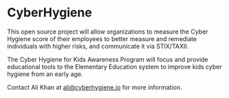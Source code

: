 # CyberHygiene
This open source project will allow organizations to measure the Cyber Hygiene score of their employees to better measure and remediate individuals with higher risks, and communicate it via STIX/TAXII.  

The Cyber Hygiene for Kids Awareness Program will focus and provide educational tools to the Elementary Education system to improve kids cyber hygiene from an early age. 

Contact Ali Khan at ali@cyberhygiene.io for more information.
